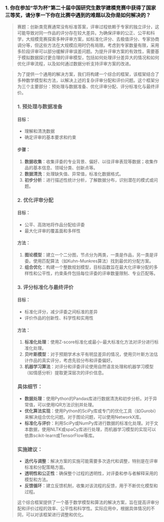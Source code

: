 ### 1. 你在参加“华为杯”第二十届中国研究生数学建模竞赛中获得了国家三等奖，请分享一下你在比赛中遇到的难题以及你是如何解决的？

> 赛题：创新类竞赛通常没有标准答案，评审过程依赖于专家的独立评分，这可能导致对同一作品的评分存在较大差异。为确保评审的公正、公平和科学，大规模竞赛探索多种评审方案，如标准化评分、去极值评分、专家协商调分等，但这些方法在大规模应用时仍有局限。考虑到专家数量有限，采用多阶段评审可以部分缓解评审误差问题。为提升评审方案的有效性，需要基于模拟数据探讨更合理的评审模型，包括如何处理评分差异大的情况和如何优化评审流程，以及如何通过数据分析支持评审方案的改进。

> 为了提供一个通用的解决方案，我们将构建一个综合的框架，该框架结合了多种数学模型和方法，以解决上述的复杂评审分配和评价问题。这个框架分为三个主要部分：预处理与数据准备、优化评审分配、评分标准化与最终评价。
>
> ### 1. 预处理与数据准备
>
> #### 目标：
>
> - 理解和清洗数据
> - 确定评审的基本要求和约束
>
> #### 步骤：
>
> 1. **数据收集**：收集评委的专业背景、偏好、以往评审表现等数据；收集作品的基本信息、领域分类、创新点等。
> 2. **数据清洗**：处理缺失值、异常值，标准化数据格式。
> 3. **初步分析**：进行描述性统计分析，了解数据分布，识别潜在的模式或问题。
>
> ### 2. 优化评审分配
>
> #### 目标：
>
> - 公平、高效地将作品分配给评委
> - 最大化评审的覆盖面和多样性
>
> #### 方法：
>
> 1. **图论模型**：建立一个二分图，节点分为两类，一类是作品，另一类是评委。使用匹配算法（如Kuhn-Munkres算法）找到最优的分配方案。
> 2. **组合优化**：构建一个整数规划模型，目标函数旨在最大化评审分配的多样性和公平性，约束条件包括每位评委的评审数量限制、专业匹配等。
>
> ### 3. 评分标准化与最终评价
>
> #### 目标：
>
> - 标准化评分，减少评委之间标准的差异
> - 评价作品的创新性、科学性和实用性
>
> #### 方法：
>
> 1. **标准化处理**：使用Z-score标准化或最小-最大标准化方法对评分进行标准化处理。
> 2. **贝叶斯模型**：对于预期学术水平有明显差异的情况，使用贝叶斯方法估计作品的真实评分，考虑先验分布和评委偏好。
> 3. **机器学习算法**：对评分和评委评论使用自然语言处理和机器学习模型（如情感分析）提取更深层次的评价信息。
>
> ### 具体细节：
>
> - **数据处理**：使用Python的Pandas库进行数据清洗和初步分析。对于异常值，可以使用IQR方法识别并处理。
> - **优化算法实现**：使用Python的SciPy库或专门的优化工具（如Gurobi）来解决组合优化问题。对于图论问题，可以使用NetworkX库。
> - **标准化与评价**：利用SciPy或NumPy库进行数据的标准化处理。对于文本数据，使用NLTK或spaCy库进行处理，而机器学习模型的实现可以依靠scikit-learn或TensorFlow等库。
>
> ### 实施建议：
>
> - **迭代与调整**：解决方案的实施可能需要多次迭代和调整，特别是在评审标准和分配策略方面。
> - **透明性和公正性**：确保整个过程的透明性，对评委和参与者解释采用的模型和方法。
> - **反馈循环**：建立反馈机制，收集对该流程的反馈，用于不断优化模型和过程。
>
> 这个综合框架提供了一个基于数学模型和算法的解决方案，旨在提高评审分配和评价过程的效率、公平性和科学性。实际应用中，根据具体情况的不同，可以对该框架进行调整和优化。





